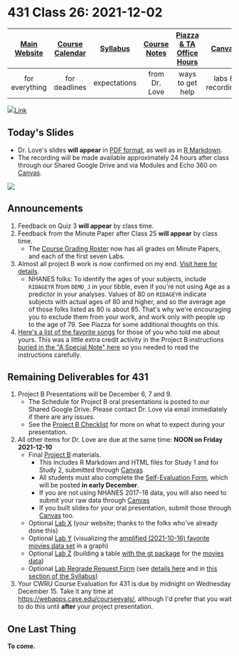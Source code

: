 # 431 Class 26: 2021-12-02

[Main Website](https://thomaselove.github.io/431/) | [Course Calendar](https://thomaselove.github.io/431/calendar.html) | [Syllabus](https://thomaselove.github.io/431-2021-syllabus/) | [Course Notes](https://thomaselove.github.io/431-notes/) | [Piazza & TA Office Hours](https://thomaselove.github.io/431/contact.html) | [Canvas](https://canvas.case.edu) | [Data and Code](https://github.com/THOMASELOVE/431-data)
:-----------: | :--------------: | :----------: | :---------: | :-------------: | :-----------: | :------------:
for everything | for deadlines | expectations | from Dr. Love | ways to get help | labs & recordings | for downloads

![](https://github.com/THOMASELOVE/431-2021/blob/main/classes/class26/images/harrell_2021-11-24.png)[Link](https://twitter.com/f2harrell/status/1463514375411716100)
 
## Today's Slides

- Dr. Love's slides **will appear** in [PDF format](https://github.com/THOMASELOVE/431-2021/blob/main/classes/class26/431-class26-slides.pdf), as well as in [R Markdown](https://github.com/THOMASELOVE/431-2021/blob/main/classes/class26/431-class26-slides.Rmd).
- The recording will be made available approximately 24 hours after class through our Shared Google Drive and via Modules and Echo 360 on [Canvas](https://canvas.case.edu).

![](https://github.com/THOMASELOVE/431-2021/blob/main/classes/class26/images/cox1.png)

## Announcements

1. Feedback on Quiz 3 **will appear** by class time.
2. Feedback from the Minute Paper after Class 25 **will appear** by class time.
    - The [Course Grading Roster](https://bit.ly/431-2021-grades) now has all grades on Minute Papers, and each of the first seven Labs.
4. Almost all project B work is now confirmed on my end. [Visit here for details](https://github.com/THOMASELOVE/431-2021/blob/main/projectB/confirmations.md).
    - NHANES folks: To identify the ages of your subjects, include `RIDAGEYR` from `DEMO_J` in your tibble, even if you're not using Age as a predictor in your analyses. Values of 80 on `RIDAGEYR` indicate subjects with actual ages of 80 and higher, and so the average age of those folks listed as 80 is about 85. That's why we're encouraging you to exclude them from your work, and work only with people up to the age of 79. See Piazza for some additional thoughts on this.
5. [Here's a list of the favorite songs](https://github.com/THOMASELOVE/431-2021/blob/main/projectB/songs.md) for those of you who told me about yours. This was a little extra credit activity in the Project B instructions [buried in the "A Special Note" here](https://thomaselove.github.io/431-2021-projectB/checklist.html) so you needed to read the instructions carefully.

## Remaining Deliverables for 431

1. Project B Presentations will be December 6, 7 and 9.
    - The Schedule for Project B oral presentations is posted to our Shared Google Drive. Please contact Dr. Love via email immediately if there are any issues.
    - See the [Project B Checklist](https://thomaselove.github.io/431-2021-projectB/checklist.html) for more on what to expect during your presentation.
2. All other items for Dr. Love are due at the same time: **NOON on Friday 2021-12-10**
    - Final [Project B](https://thomaselove.github.io/431-2021-projectB/) materials.
        - This includes R Markdown and HTML files for Study 1 and for Study 2, submitted through [Canvas](https://canvas.case.edu/)
        - All students must also complete the [Self-Evaluation Form](https://thomaselove.github.io/431-2021-projectB/self_eval.html), which will be posted **in early December**.
        - If you are not using NHANES 2017-18 data, you will also need to submit your raw data through [Canvas](https://canvas.case.edu/)
        - If you built slides for your oral presentation, submit those through [Canvas](https://canvas.case.edu/) too.
    - Optional [Lab X](https://github.com/THOMASELOVE/431-2021/tree/main/labs/labX) (your website; thanks to the folks who've already done this)
    - Optional [Lab Y](https://github.com/THOMASELOVE/431-2021/tree/main/labs/labY) (visualizing the [amplified (2021-10-16) favorite movies data set](https://github.com/THOMASELOVE/431-2021/tree/main/classes/movies#new-and-amplified-data-set) in a graph)
    - Optional [Lab Z](https://github.com/THOMASELOVE/431-2021/tree/main/labs/labZ) (building a table [with the gt package](https://gt.rstudio.com/) for the [movies data](https://github.com/THOMASELOVE/431-2021/tree/main/classes/movies#new-and-amplified-data-set))
    - Optional [Lab Regrade Request Form](https://bit.ly/431-2021-lab-regrade-requests) (see [details here](https://github.com/THOMASELOVE/431-2021/tree/main/labs#grading-errors-and-regrade-requests) and in [this section of the Syllabus](https://thomaselove.github.io/431-2021-syllabus/deliverables-assignments.html#appeal-policy---request-a-review-in-december))
3. Your CWRU Course Evaluation for 431 is due by midnight on Wednesday December 15. Take it any time at https://webapps.case.edu/courseevals/, although I'd prefer that you wait to do this until **after** your project presentation.

## One Last Thing

**To come.**
